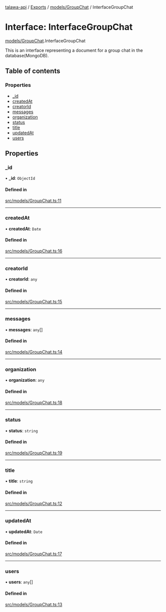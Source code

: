 [talawa-api](../README.md) / [Exports](../modules.md) / [models/GroupChat](../modules/models_GroupChat.md) / InterfaceGroupChat

# Interface: InterfaceGroupChat

[models/GroupChat](../modules/models_GroupChat.md).InterfaceGroupChat

This is an interface representing a document for a group chat in the database(MongoDB).

## Table of contents

### Properties

- [\_id](models_GroupChat.InterfaceGroupChat.md#_id)
- [createdAt](models_GroupChat.InterfaceGroupChat.md#createdat)
- [creatorId](models_GroupChat.InterfaceGroupChat.md#creatorid)
- [messages](models_GroupChat.InterfaceGroupChat.md#messages)
- [organization](models_GroupChat.InterfaceGroupChat.md#organization)
- [status](models_GroupChat.InterfaceGroupChat.md#status)
- [title](models_GroupChat.InterfaceGroupChat.md#title)
- [updatedAt](models_GroupChat.InterfaceGroupChat.md#updatedat)
- [users](models_GroupChat.InterfaceGroupChat.md#users)

## Properties

### \_id

• **\_id**: `ObjectId`

#### Defined in

[src/models/GroupChat.ts:11](https://github.com/adi790uu/talawa-api/blob/b1ec05b/src/models/GroupChat.ts#L11)

___

### createdAt

• **createdAt**: `Date`

#### Defined in

[src/models/GroupChat.ts:16](https://github.com/adi790uu/talawa-api/blob/b1ec05b/src/models/GroupChat.ts#L16)

___

### creatorId

• **creatorId**: `any`

#### Defined in

[src/models/GroupChat.ts:15](https://github.com/adi790uu/talawa-api/blob/b1ec05b/src/models/GroupChat.ts#L15)

___

### messages

• **messages**: `any`[]

#### Defined in

[src/models/GroupChat.ts:14](https://github.com/adi790uu/talawa-api/blob/b1ec05b/src/models/GroupChat.ts#L14)

___

### organization

• **organization**: `any`

#### Defined in

[src/models/GroupChat.ts:18](https://github.com/adi790uu/talawa-api/blob/b1ec05b/src/models/GroupChat.ts#L18)

___

### status

• **status**: `string`

#### Defined in

[src/models/GroupChat.ts:19](https://github.com/adi790uu/talawa-api/blob/b1ec05b/src/models/GroupChat.ts#L19)

___

### title

• **title**: `string`

#### Defined in

[src/models/GroupChat.ts:12](https://github.com/adi790uu/talawa-api/blob/b1ec05b/src/models/GroupChat.ts#L12)

___

### updatedAt

• **updatedAt**: `Date`

#### Defined in

[src/models/GroupChat.ts:17](https://github.com/adi790uu/talawa-api/blob/b1ec05b/src/models/GroupChat.ts#L17)

___

### users

• **users**: `any`[]

#### Defined in

[src/models/GroupChat.ts:13](https://github.com/adi790uu/talawa-api/blob/b1ec05b/src/models/GroupChat.ts#L13)
